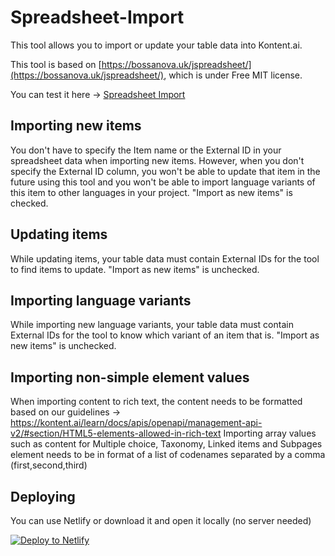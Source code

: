 # Spreadsheet-Import

This tool allows you to import or update your table data into Kontent.ai.

This tool is based on [https://bossanova.uk/jspreadsheet/](https://bossanova.uk/jspreadsheet/), which is under Free MIT license.

You can test it here -> [Spreadsheet Import](https://kontentapp.azurewebsites.net/apps/spreadsheet_import/)

## Importing new items

You don't have to specify the Item name or the External ID in your spreadsheet data when importing new items. However, when you don't specify the External ID column, you won't be able to update that item in the future using this tool and you won't be able to import language variants of this item to other languages in your project. "Import as new items" is checked.

## Updating items

While updating items, your table data must contain External IDs for the tool to find items to update. "Import as new items" is unchecked.

## Importing language variants

While importing new language variants, your table data must contain External IDs for the tool to know which variant of an item that is. "Import as new items" is unchecked.

## Importing non-simple element values

When importing content to rich text, the content needs to be formatted based on our guidelines -> https://kontent.ai/learn/docs/apis/openapi/management-api-v2/#section/HTML5-elements-allowed-in-rich-text
Importing array values such as content for Multiple choice, Taxonomy, Linked items and Subpages element needs to be in format of a list of codenames separated by a comma (first,second,third)

## Deploying

You can use Netlify or download it and open it locally (no server needed)

[![Deploy to Netlify](https://www.netlify.com/img/deploy/button.svg)](https://app.netlify.com/start/deploy?repository=https://github.com/hzik/Spreadsheet-Import/)
